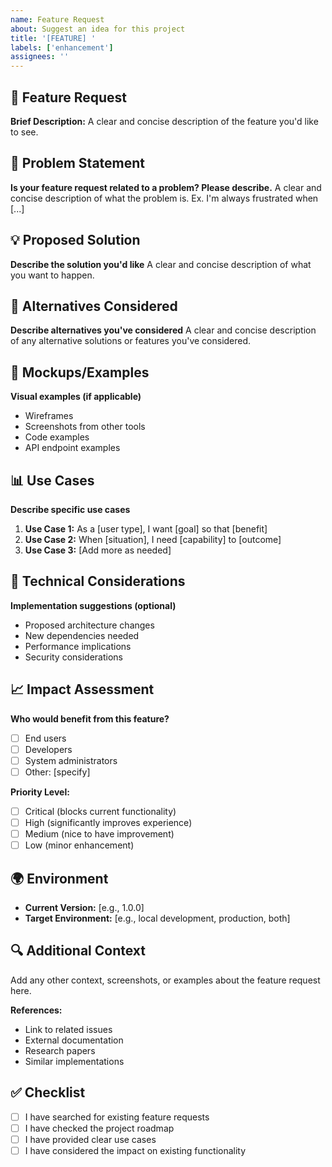 ```yaml
---
name: Feature Request
about: Suggest an idea for this project
title: '[FEATURE] '
labels: ['enhancement']
assignees: ''
---
```


## 🚀 Feature Request

**Brief Description:**
A clear and concise description of the feature you'd like to see.

## 🎯 Problem Statement

**Is your feature request related to a problem? Please describe.**
A clear and concise description of what the problem is. Ex. I'm always frustrated when [...]

## 💡 Proposed Solution

**Describe the solution you'd like**
A clear and concise description of what you want to happen.

## 🔄 Alternatives Considered

**Describe alternatives you've considered**
A clear and concise description of any alternative solutions or features you've considered.

## 🎨 Mockups/Examples

**Visual examples (if applicable)**
- Wireframes
- Screenshots from other tools
- Code examples
- API endpoint examples

## 📊 Use Cases

**Describe specific use cases**
1. **Use Case 1:** As a [user type], I want [goal] so that [benefit]
2. **Use Case 2:** When [situation], I need [capability] to [outcome]
3. **Use Case 3:** [Add more as needed]

## 🔧 Technical Considerations

**Implementation suggestions (optional)**
- Proposed architecture changes
- New dependencies needed
- Performance implications
- Security considerations

## 📈 Impact Assessment

**Who would benefit from this feature?**
- [ ] End users
- [ ] Developers
- [ ] System administrators
- [ ] Other: [specify]

**Priority Level:**
- [ ] Critical (blocks current functionality)
- [ ] High (significantly improves experience)
- [ ] Medium (nice to have improvement)
- [ ] Low (minor enhancement)

## 🌍 Environment

- **Current Version:** [e.g., 1.0.0]
- **Target Environment:** [e.g., local development, production, both]

## 🔍 Additional Context

Add any other context, screenshots, or examples about the feature request here.

**References:**
- Link to related issues
- External documentation
- Research papers
- Similar implementations

## ✅ Checklist

- [ ] I have searched for existing feature requests
- [ ] I have checked the project roadmap
- [ ] I have provided clear use cases
- [ ] I have considered the impact on existing functionality 